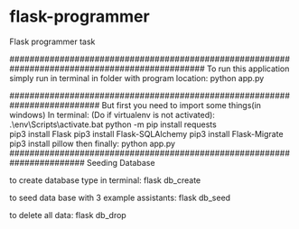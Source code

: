 # flask-programmer
Flask programmer task


###############################################################################################
To run this application simply run in terminal in folder with program location:
python app.py


##########################################################################
But first you need to import some things(in windows)
In terminal:
(Do if virtualenv is not activated):
.\env\Scripts\activate.bat
python -m pip install requests                                                                                                          
pip3 install Flask
pip3 install Flask-SQLAlchemy
pip3 install Flask-Migrate
pip3 install pillow
then finally:
python app.py
#######################################################################
Seeding Database

to create database type in terminal:
flask db_create

to seed data base with 3 example assistants:
flask db_seed

to delete all data:
flask db_drop


